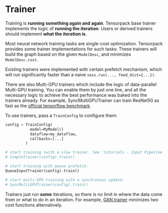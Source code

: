 
# Trainer

Training is **running something again and again**.
Tensorpack base trainer implements the logic of __running the iteration__.
Users or derived trainers should implement __what the iteration is__.

Most neural network training tasks are single-cost optimization.
Tensorpack provides some trainer implementations for such tasks:
These trainers will build the graph based on the given `ModelDesc`, and minimizes `ModelDesc.cost`.

Existing trainers were implemented with certain prefetch mechanism,
which will run significantly faster than a naive `sess.run(..., feed_dict={...})`.

There are also Multi-GPU trainers which include the logic of data-parallel Multi-GPU training.
You can enable them by just one line, and all the necessary logic to achieve the best performance was baked into the trainers already.
For example, SyncMultiGPUTrainer can train ResNet50 as fast as the [official tensorflow benchmark](https://github.com/tensorflow/benchmarks).

To use trainers, pass a `TrainConfig` to configure them:

```python
config = TrainConfig(
           model=MyModel()
           dataflow=my_dataflow,
           callbacks=[...]
         )

# start training (with a slow trainer. See 'tutorials - Input Pipeline' for details):
# SimpleTrainer(config).train()

# start training with queue prefetch:
QueueInputTrainer(config).train()

# start multi-GPU training with a synchronous update:
# SyncMultiGPUTrainer(config).train()
```

Trainers just run __some__ iterations, so there is no limit in where the data come from
or what to do in an iteration.
For example, [GAN trainer](../examples/GAN/GAN.py) minimizes
two cost functions alternatively.

